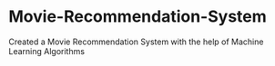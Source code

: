 # Movie-Recommendation-System
Created a Movie Recommendation System with the help of Machine Learning Algorithms
